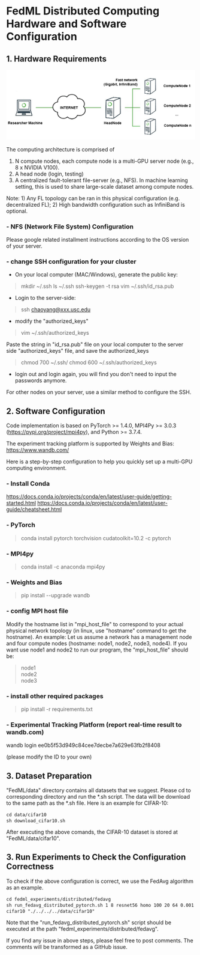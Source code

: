 # FedML Distributed Computing Hardware and Software Configuration

## 1. Hardware Requirements
![multi-gpu-server](./image/multi-gpu-topo.png)

The computing architecture is comprised of
1. N compute nodes, each compute node is a multi-GPU server node (e.g., 8 x NVIDIA V100). 
2. A head node (login, testing) 
3. A centralized fault-tolerant file-server (e.g., NFS). In machine learning setting, this is used to share large-scale dataset among compute nodes.

Note: 1) Any FL topology can be ran in this physical configuration (e.g. decentralized FL); 2) High bandwidth configuration such as InfiniBand is optional.

### **- NFS (Network File System) Configuration**
Please google related installment instructions according to the OS version of your server.

### **- change SSH configuration for your cluster**

- On your local computer (MAC/Windows), generate the public key:
> mkdir ~/.ssh
> ls ~/.ssh
> ssh-keygen -t rsa
> vim ~/.ssh/id_rsa.pub

- Login to the server-side:
> ssh chaoyang@xxx.usc.edu

- modify the "authorized_keys"
> vim ~/.ssh/authorized_keys


Paste the string in "id_rsa.pub" file on your local computer to the server side "authorized_keys" file, and save the authorized_keys
> chmod 700 ~/.ssh/
> chmod 600 ~/.ssh/authorized_keys


- login out and login again, you will find you don't need to input the passwords anymore.

For other nodes on your server, use a similar method to configure the SSH.


## 2. Software Configuration

Code implementation is based on PyTorch >= 1.4.0, MPI4Py >= 3.0.3 (https://pypi.org/project/mpi4py), and Python >= 3.7.4.

The experiment tracking platform is supported by Weights and Bias: https://www.wandb.com/

Here is a step-by-step configuration to help you quickly set up a multi-GPU computing environment.
### **- Install Conda**

https://docs.conda.io/projects/conda/en/latest/user-guide/getting-started.html
https://docs.conda.io/projects/conda/en/latest/user-guide/cheatsheet.html

### **- PyTorch**

> conda install pytorch torchvision cudatoolkit=10.2 -c pytorch

### **- MPI4py**
> conda install -c anaconda mpi4py

### **- Weights and Bias**
> pip install --upgrade wandb

### **- config MPI host file**
Modify the hostname list in "mpi_host_file" to correspond to your actual physical network topology (in linux, use "hostname" command to get the hostname).
An example: Let us assume a network has a management node and four compute nodes (hostname: node1, node2, node3, node4).
If you want use node1 and node2 to run our program, the "mpi_host_file" should be:
> node1 \
> node2 \
> node3


### **- install other required packages**
> pip install -r requirements.txt


### **- Experimental Tracking Platform (report real-time result to wandb.com)**
wandb login ee0b5f53d949c84cee7decbe7a629e63fb2f8408

(please modify the ID to your own)

## 3. Dataset Preparation
"FedML/data" directory contains all datasets that we suggest. Please cd to corresponding directory and run the *.sh script. 
The data will be download to the same path as the *.sh file. Here is an example for CIFAR-10:

```
cd data/cifar10
sh download_cifar10.sh
```
After executing the above comands, the CIFAR-10 dataset is stored at "FedML/data/cifar10".

## 3. Run Experiments to Check the Configuration Correctness
To check if the above configuration is correct, we use the FedAvg algorithm as an example.

```
cd fedml_experiments/distributed/fedavg
sh run_fedavg_distributed_pytorch.sh 1 8 resnet56 homo 100 20 64 0.001 cifar10 "./../../../data/cifar10"
```
Note that the "run_fedavg_distributed_pytorch.sh" script should be executed at the path "fedml_experiments/distributed/fedavg".

If you find any issue in above steps, please feel free to post comments. The comments will be transformed as a GitHub issue.
